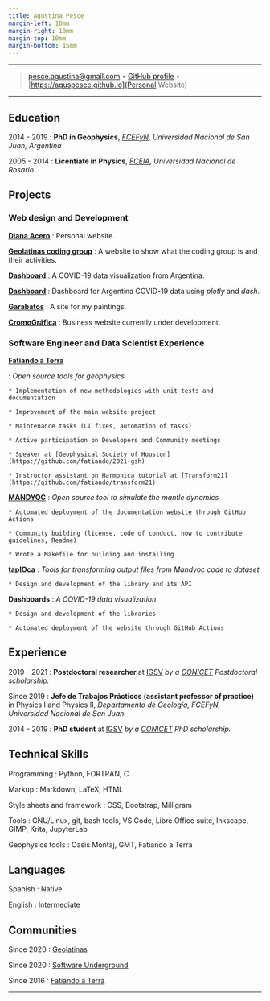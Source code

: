 ```yaml
---
title: Agustina Pesce
margin-left: 10mm
margin-right: 10mm
margin-top: 10mm
margin-bottom: 15mm
---
```


---

<!-- > Instituto Geofísico y Sismológico Volponi, Universidad Nacional de San Juan
>
> CONICET, Argentina
> -->

> <pesce.agustina@gmail.com> • 
> [GitHub profile](https://github.com/aguspesce/) • 
[https://aguspesce.github.io](Personal Website)
<!-- > [ORCID: 0000-0002-5538-8845](https://orcid.org/0000-0002-5538-8845) -->

---

<!-- ## About me

I am a Physicist and a PhD in Geophysics working on scientific research at
[CONICET](https://www.conicet.gov.ar/).
During my PhD and my postdoc I had the opportunity to learn and improve my
Python programming skills to process, visualize and analyze data.

I'm also committed to contribute on open-source software projects to improve
science openness and reproducibility.
In this sense, I've made contributions to the libraries of the
[Fatiando a Terra](https://fatiando.org) project (open-source tools for
geophysics) and lately to [Mandyoc](https://bitbucket.org/victorsacek/mandyoc)
(a mantle dynamics simulator).
Moreover, I've started developing
[tapIOca](https://github.com/aguspesce/tapioca), a set of Python tools to
load, visualize and analyze the outputs of Mandyoc.

Having a solid background in Physics provided a strong foundation for building
my knowledge.
It allowed me to satisfy my curiosity and develop myself as a self-taught coder
who enjoy learning new tools and improve my computer-science skills.
On the way I learned how to efficiently solve problems and apply the best
practices for software development. -->

<!-- ## Personal Information

**Full name:** Agustina Pesce

**Pronouns:** She/Her

**Birth date:** January 2, 1986, Argentina

**GitHub:** [aguspesce](https://github.com/aguspesce/)

**Personal Website:** [https://aguspesce.github.io](https://aguspesce.github.io)

**Mail:** pesce.agustina@gmail.com

**ORCID:** [0000-0002-5538-8845](https://orcid.org/0000-0002-5538-8845) -->

## Education

2014 - 2019
: **PhD in Geophysics**,
_[FCEFyN](https://exactas.unsj.edu.ar/), Universidad Nacional de San Juan, Argentina_

2005 - 2014
: **Licentiate in Physics**,
_[FCEIA](https://web.fceia.unr.edu.ar/es/), Universidad Nacional de Rosario_

## Projects

### Web design and Development

[**Diana Acero**](https://dianaceroallard.github.io/)
: Personal website.

[**Geolatinas coding group**](https://geolatinas.github.io/)
: A website to show what the coding group is and their activities.

[**Dashboard**](https://aguspesce.github.io/covid-ar/)
: A COVID-19 data visualization from Argentina.

[**Dashboard**](https://dashboard-covid-ar.herokuapp.com/)
: Dashboard for Argentina COVID-19 data using _plotly_ and _dash_.

[**Garabatos**](https://aguspesce.github.io/garabatos/)
: A site for my paintings.

[**CromoGráfica**](https://aguspesce.github.io/web-cromografica/)
: Business website currently under development.

### Software Engineer and Data Scientist Experience

[**Fatiando a Terra**](https://www.fatiando.org/) 

: _Open source tools for geophysics_ <br>
       
    * Implementation of new methodologies with unit tests and documentation 
    
    * Improvement of the main website project 
    
    * Maintenance tasks (CI fixes, automation of tasks)
    
    * Active participation on Developers and Community meetings
    
    * Speaker at [Geophysical Society of Houston](https://github.com/fatiando/2021-gsh)

    * Instructor assistant on Harmonica tutorial at [Transform21](https://github.com/fatiando/transform21)

[**MANDYOC**](https://github.com/ggciag/mandyoc)
: _Open source tool to simulate the mantle dynamics_  <br>
    
    * Automated deployment of the documentation website through GitHub Actions
    
    * Community building (license, code of conduct, how to contribute guidelines, Readme)

    * Wrote a Makefile for building and installing

[**tapIOca**](https://github.com/aguspesce/tapioca)
: _Tools for transforming output files from Mandyoc code to dataset_  <br>
    
    * Design and development of the library and its API

**Dashboards**
: _A COVID-19 data visualization_ <br>
    
    * Design and development of the libraries

    * Automated deployment of the website through GitHub Actions


## Experience

2019 - 2021
: **Postdoctoral researcher** at [IGSV](http://igsv.unsj.edu.ar/)
 _by a [CONICET](https://www.conicet.gov.ar/) Postdoctoral scholarship._

Since 2019
: **Jefe de Trabajos Prácticos (assistant professor of practice)** in Physics I and Physics II,
_Departamento de Geología, FCEFyN, Universidad Nacional de San Juan._


2014 - 2019
: **PhD student** at [IGSV](http://igsv.unsj.edu.ar/)
 _by a [CONICET](https://www.conicet.gov.ar/) PhD scholarship._


## Technical Skills

Programming
: Python, FORTRAN, C

Markup
: Markdown, LaTeX, HTML

Style sheets and framework
: CSS, Bootstrap, Milligram

Tools
: GNU/Linux, git, bash tools, VS Code, Libre Office suite, Inkscape, GIMP,
Krita, JupyterLab

Geophysics tools
: Oasis Montaj, GMT, Fatiando a Terra

## Languages

Spanish
: Native

English
: Intermediate

<!-- ## Awards and Scholarships

2019 - 2021
: [CONICET](https://www.conicet.gov.ar/) Postdoctoral Scholarship

2014 - 2019
: [CONICET](https://www.conicet.gov.ar/) PhD Scholarship

2015
: Travel grant: SEG/ExxonMobil Student Education Program (SEP), New Orleans, EE.UU. -->

## Communities

Since 2020
: [Geolatinas](https://geolatinas.weebly.com/)

Since 2020
: [Software Underground](https://softwareunderground.org/)

Since 2016
: [Fatiando a Terra](https://www.fatiando.org/)

---

<!-- > <pesce.agustina@gmail.com> • [https://aguspesce.github.io](https://aguspesce.github.io)

> • [ORCID: 0000-0002-5538-8845](https://orcid.org/0000-0002-5538-8845) -->
